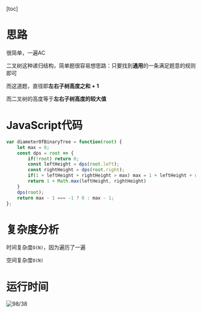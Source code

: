 [toc]

# 思路

很简单，一遍AC

二叉树这种递归结构，简单题很容易想思路：只要找到**通用**的一条满足题意的规则即可

而这道题，直径即**左右子树高度之和 + 1**

而二叉树的高度等于**左右子树高度的较大值**

# JavaScript代码

```javascript
var diameterOfBinaryTree = function(root) {
    let max = 0;
    const dps = root => {
        if(!root) return 0;
        const leftHeight = dps(root.left);
        const rightHeight = dps(root.right);
        if(1 + leftHeight + rightHeight > max) max = 1 + leftHeight + rightHeight;
        return 1 + Math.max(leftHeight, rightHeight)
    }
    dps(root);
    return max - 1 === -1 ? 0 : max - 1;
};
```

# 复杂度分析

时间复杂度`O(N)`，因为遍历了一遍

空间复杂度`O(N)`

# 运行时间

![98/38](C:\Users\Max\AppData\Roaming\Typora\typora-user-images\image-20200310180105539.png)
